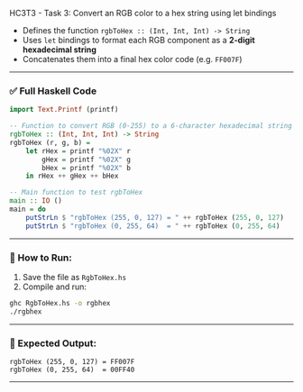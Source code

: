 HC3T3 - Task 3: Convert an RGB color to a hex string using let bindings

* Defines the function `rgbToHex :: (Int, Int, Int) -> String`
* Uses `let` bindings to format each RGB component as a **2-digit hexadecimal string**
* Concatenates them into a final hex color code (e.g. `FF007F`)

---

### ✅ Full Haskell Code

```haskell
import Text.Printf (printf)

-- Function to convert RGB (0-255) to a 6-character hexadecimal string
rgbToHex :: (Int, Int, Int) -> String
rgbToHex (r, g, b) =
    let rHex = printf "%02X" r
        gHex = printf "%02X" g
        bHex = printf "%02X" b
    in rHex ++ gHex ++ bHex

-- Main function to test rgbToHex
main :: IO ()
main = do
    putStrLn $ "rgbToHex (255, 0, 127) = " ++ rgbToHex (255, 0, 127)
    putStrLn $ "rgbToHex (0, 255, 64)  = " ++ rgbToHex (0, 255, 64)
```

---

### 🏃 How to Run:

1. Save the file as `RgbToHex.hs`
2. Compile and run:

```bash
ghc RgbToHex.hs -o rgbhex
./rgbhex
```

---

### 🧾 Expected Output:

```
rgbToHex (255, 0, 127) = FF007F
rgbToHex (0, 255, 64)  = 00FF40
```

---
